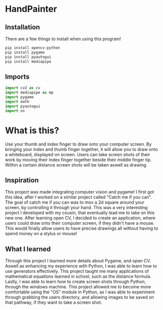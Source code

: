 # HandPainter

## Installation
There are a few things to install when using this program!
````bash 
pip install opencv-python
pip install pygame
pip install pyautogui
pip install mediapipe
````

## Imports 
````Python
import cv2 as cv
import mediapipe as mp
import pygame
import math
import pyautogui
import os
````

# What is this?
Use your thumb and index finger to draw onto your computer screen. By bringing your index and thumb finger together, it will allow you to draw onto a whiteboard, displayed on screen. Users can take screen shots of their work by moving their index finger together beside their middle finger tip. Within a certain distance screen shots will be taken aswell as drawing. 

## Inspiration
This project was made integrating computer vision and pygame!
I first got this idea, after I worked on a similar project called "Catch me if you can". The goal of catch me if you can was to mov a 2d square around your screen, by controlling it through your hand. This was a very interesting project I developed with my cousin, that eventually lead me to take on this new one. After learning open CV, I decided to create an application, where users could draw onto their computer screen, if they didn't have a mouse. This would finally allow users to have precise drawings all without having to spend money on a stylus or mouse!

## What I learned
Through this project I learned more details about Pygame, and open CV. Aswell as enhancing my experience with Python, I was able to learn how to use generators effectively. This project taught me many applications of mathematical equations learned in school, such as the distance formula. Lastly, I was able to learn how to create screen shots through Python, through the windows machine. This project allowed me to become more comfortable using the "OS" module in Python, as I was able to experiment through grabbing the users directory, and allowing images to be saved on that pathway, if they want to take a screen shot. 





